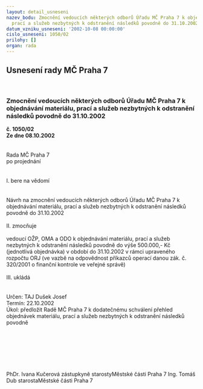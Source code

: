 ```yaml
---
layout: detail_usneseni
nazev_bodu: Zmocnění vedoucích některých odborů Úřadu MČ Praha 7 k objednávání materiálu,
  prací a služeb nezbytných k odstranění následků povodně do 31.10.2002
datum_vzniku_usneseni: '2002-10-08 00:00:00'
cislo_usneseni: 1050/02
prilohy: []
organ: rada
---
```

<div id="ucUsn_pList" class="usn">
	<span><h2>Usnesení rady MČ Praha 7 </h2>
<br></span><div class="standBody">
<span><h3>Zmocnění vedoucích některých odborů Úřadu MČ Praha 7 k objednávání materiálu, prací a služeb nezbytných k odstranění následků povodně do 31.10.2002</h3></span><div class="center">
		<strong>č. 1050/02</strong><br>
	</div>
<div class="center">
		<strong>Ze dne 08.10.2002</strong><br><br>
	</div>
<br>Rada MČ Praha 7<br>po projednání<br><br><br>I.	bere na vědomí<br><br> <br>Návrh na zmocnění vedoucích některých odborů Úřadu MČ Praha 7 k objednávání materiálu, prací a služeb nezbytných k odstranění následků povodně do 31.10.2002<br><br>II.	zmocňuje <br><br>vedoucí OŽP, OMA a ODO k objednávání materiálu, prací a služeb nezbytných k odstranění následků povodně do výše 500.000,- Kč (jednotlivá objednávka) v období do 31.10.2002 v rámci upraveného rozpočtu ORJ (ve vazbě na odpovědnost příkazců operací danou zák. č. 320/2001 o finanční kontrole ve veřejné správě)<br><br>III.	ukládá <br><br> <br>Určen:	TAJ Dušek Josef<br>Termín: 22.10.2002<br>Úkol:	předložit Radě MČ Praha 7 k dodatečnému schválení přehled objednávek materiálu, prací a služeb nezbytných k odstranění následků povodně  <br> <br><br><br><br><br> <br>	<br>PhDr. Ivana Kučerová zástupkyně starostyMěstské části Praha 7	Ing. Tomáš Dub starostaMěstské části Praha 7<br>	<br><br>
</div>
</div>